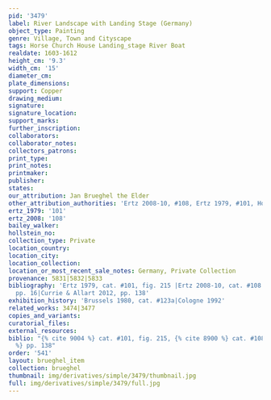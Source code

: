 ```yaml
---
pid: '3479'
label: River Landscape with Landing Stage (Germany)
object_type: Painting
genre: Village, Town and Cityscape
tags: Horse Church House Landing_stage River Boat
realdate: 1603-1612
height_cm: '9.3'
width_cm: '15'
diameter_cm: 
plate_dimensions: 
support: Copper
drawing_medium: 
signature: 
signature_location: 
support_marks: 
further_inscription: 
collaborators: 
collaborator_notes: 
collectors_patrons: 
print_type: 
print_notes: 
printmaker: 
publisher: 
states: 
our_attribution: Jan Brueghel the Elder
other_attribution_authorities: 'Ertz 2008-10, #108, Ertz 1979, #101, Honig database'
ertz_1979: '101'
ertz_2008: '108'
bailey_walker: 
hollstein_no: 
collection_type: Private
location_country: 
location_city: 
location_collection: 
location_or_most_recent_sale_notes: Germany, Private Collection
provenance: 5831|5832|5833
bibliography: 'Ertz 1979, cat. #101, fig. 215 |Ertz 2008-10, cat. #108|Wheelock 2005,
  pp. 16|Currie & Allart 2012, pp. 138'
exhibition_history: 'Brussels 1980, cat. #123a|Cologne 1992'
related_works: 3474|3477
copies_and_variants: 
curatorial_files: 
external_resources: 
biblio: "{% cite 9004 %} cat. #101, fig. 215, {% cite 8900 %} cat. #108, {% cite 8340
  %} pp. 138"
order: '541'
layout: brueghel_item
collection: brueghel
thumbnail: img/derivatives/simple/3479/thumbnail.jpg
full: img/derivatives/simple/3479/full.jpg
---
```

